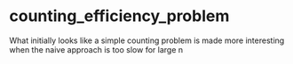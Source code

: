 # counting_efficiency_problem
What initially looks like a simple counting problem is made more interesting when the naive approach is too slow for large n
